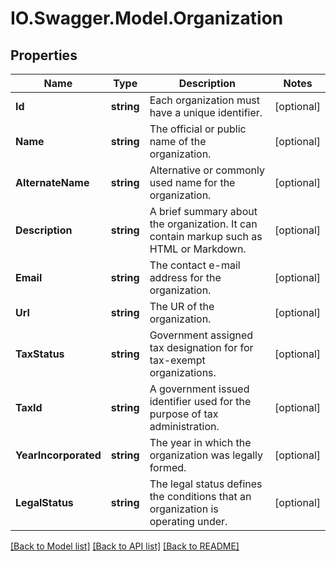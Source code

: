# IO.Swagger.Model.Organization
## Properties

Name | Type | Description | Notes
------------ | ------------- | ------------- | -------------
**Id** | **string** | Each organization must have a unique identifier. | [optional] 
**Name** | **string** | The official or public name of the organization. | [optional] 
**AlternateName** | **string** | Alternative or commonly used name for the organization. | [optional] 
**Description** | **string** | A brief summary about the organization. It can contain markup such as HTML or Markdown. | [optional] 
**Email** | **string** | The contact e-mail address for the organization. | [optional] 
**Url** | **string** | The UR of the organization. | [optional] 
**TaxStatus** | **string** | Government assigned tax designation for for tax-exempt organizations. | [optional] 
**TaxId** | **string** | A government issued identifier used for the purpose of tax administration. | [optional] 
**YearIncorporated** | **string** | The year in which the organization was legally formed. | [optional] 
**LegalStatus** | **string** | The legal status defines the conditions that an organization is operating under. | [optional] 

[[Back to Model list]](../README.md#documentation-for-models) [[Back to API list]](../README.md#documentation-for-api-endpoints) [[Back to README]](../README.md)

